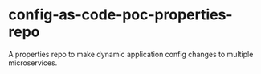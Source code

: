 # config-as-code-poc-properties-repo
A properties repo to make dynamic application config changes to multiple microservices.
